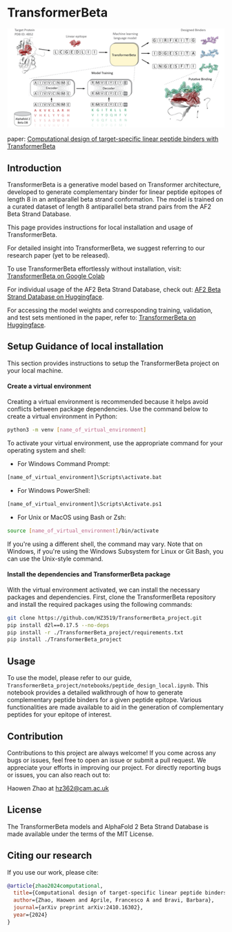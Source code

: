 # TransformerBeta

![TransformerBeta](./media/design_strategy.png)

paper: [Computational design of target-specific linear peptide binders with TransformerBeta](https://arxiv.org/abs/2410.16302)

## Introduction

TransformerBeta is a generative model based on Transformer architecture, developed to generate complementary binder for linear peptide epitopes of length 8 in an antiparallel beta strand conformation. The model is trained on a curated dataset of length 8 antiparallel beta strand pairs from the AF2 Beta Strand Database.

This page provides instructions for local installation and usage of TransformerBeta.

For detailed insight into TransformerBeta, we suggest referring to our research paper (yet to be released). 

To use TransformerBeta effortlessly without installation, visit: [TransformerBeta on Google Colab](https://colab.research.google.com/github/HZ3519/TransformerBeta/blob/main/notebooks/peptide_design_colab.ipynb)

For individual usage of the AF2 Beta Strand Database, check out: [AF2 Beta Strand Database on Huggingface](https://huggingface.co/datasets/hz3519/AF2_Beta_Strand_Database/tree/main).

For accessing the model weights and corresponding training, validation, and test sets mentioned in the paper, refer to: [TransformerBeta on Huggingface](https://huggingface.co/hz3519/TransformerBeta).

## Setup Guidance of local installation

This section provides instructions to setup the TransformerBeta project on your local machine.

#### Create a virtual environment

Creating a virtual environment is recommended because it helps avoid conflicts between package dependencies. Use the command below to create a virtual environment in Python:

```bash
python3 -m venv [name_of_virtual_environment]
```

To activate your virtual environment, use the appropriate command for your operating system and shell:

- For Windows Command Prompt:
```bash
[name_of_virtual_environment]\Scripts\activate.bat
```
- For Windows PowerShell:
```bash
[name_of_virtual_environment]\Scripts\Activate.ps1
```

- For Unix or MacOS using Bash or Zsh:
```bash
source [name_of_virtual_environment]/bin/activate
```

If you're using a different shell, the command may vary. Note that on Windows, if you're using the Windows Subsystem for Linux or Git Bash, you can use the Unix-style command.

#### Install the dependencies and TransformerBeta package

With the virtual environment activated, we can install the necessary packages and dependencies. First, clone the TransformerBeta repository and install the required packages using the following commands:

```bash
git clone https://github.com/HZ3519/TransformerBeta_project.git
pip install d2l==0.17.5 --no-deps
pip install -r ./TransformerBeta_project/requirements.txt
pip install ./TransformerBeta_project
```

## Usage
To use the model, please refer to our guide, `TransformerBeta_project/notebooks/peptide_design_local.ipynb`. This notebook provides a detailed walkthrough of how to generate complementary peptide binders for a given peptide epitope. Various functionalities are made available to aid in the generation of complementary peptides for your epitope of interest.

## Contribution
Contributions to this project are always welcome! If you come across any bugs or issues, feel free to open an issue or submit a pull request. We appreciate your efforts in improving our project. For directly reporting bugs or issues, you can also reach out to:

Haowen Zhao at hz362@cam.ac.uk

## License

The TransformerBeta models and AlphaFold 2 Beta Strand Database is made available under the terms of the MIT License.

## Citing our research

If you use our work, please cite:

```bibtex
@article{zhao2024computational,
  title={Computational design of target-specific linear peptide binders with TransformerBeta},
  author={Zhao, Haowen and Aprile, Francesco A and Bravi, Barbara},
  journal={arXiv preprint arXiv:2410.16302},
  year={2024}
}
```

